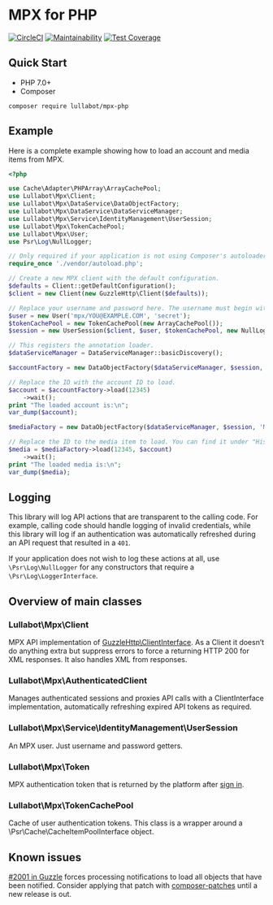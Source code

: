 # MPX for PHP

[![CircleCI](https://circleci.com/gh/Lullabot/mpx-php.svg?style=svg)](https://circleci.com/gh/Lullabot/mpx-php) [![Maintainability](https://api.codeclimate.com/v1/badges/cc44177e7a46c0d99d88/maintainability)](https://codeclimate.com/github/Lullabot/mpx-php/maintainability) [![Test Coverage](https://api.codeclimate.com/v1/badges/cc44177e7a46c0d99d88/test_coverage)](https://codeclimate.com/github/Lullabot/mpx-php/test_coverage)

## Quick Start

* PHP 7.0+
* Composer

`composer require lullabot/mpx-php`

## Example

Here is a complete example showing how to load an account and media items from
MPX.

```php
<?php

use Cache\Adapter\PHPArray\ArrayCachePool;
use Lullabot\Mpx\Client;
use Lullabot\Mpx\DataService\DataObjectFactory;
use Lullabot\Mpx\DataService\DataServiceManager;
use Lullabot\Mpx\Service\IdentityManagement\UserSession;
use Lullabot\Mpx\TokenCachePool;
use Lullabot\Mpx\User;
use Psr\Log\NullLogger;

// Only required if your application is not using Composer's autoloader already.
require_once './vendor/autoload.php';

// Create a new MPX client with the default configuration.
$defaults = Client::getDefaultConfiguration();
$client = new Client(new GuzzleHttp\Client($defaults));

// Replace your username and password here. The username must begin with `mpx/`.
$user = new User('mpx/YOU@EXAMPLE.COM', 'secret');
$tokenCachePool = new TokenCachePool(new ArrayCachePool());
$session = new UserSession($client, $user, $tokenCachePool, new NullLogger());

// This registers the annotation loader.
$dataServiceManager = DataServiceManager::basicDiscovery();

$accountFactory = new DataObjectFactory($dataServiceManager, $session, 'Access Data Service', '/data/Account');

// Replace the ID with the account ID to load.
$account = $accountFactory->load(12345)
    ->wait();
print "The loaded account is:\n";
var_dump($account);

$mediaFactory = new DataObjectFactory($dataServiceManager, $session, 'Media Data Service', '/data/Media');

// Replace the ID to the media item to load. You can find it under "History -> ID" in the MPX console.
$media = $mediaFactory->load(12345, $account)
    ->wait();
print "The loaded media is:\n";
var_dump($media);
```

## Logging

This library will log API actions that are transparent to the calling code. For
example, calling code should handle logging of invalid credentials, while this
library will log if an authentication was automatically refreshed during an
API request that resulted in a `401`.

If your application does not wish to log these actions at all, use
`\Psr\Log\NullLogger` for any constructors that require a
`\Psr\Log\LoggerInterface`.

## Overview of main classes

### Lullabot\Mpx\Client
MPX API implementation of [GuzzleHttp\ClientInterface](https://github.com/guzzle/guzzle/blob/master/src/ClientInterface.php).
As a Client it doesn’t do anything extra but suppress errors to force a returning HTTP 200 for XML responses.
It also handles XML from responses.

### Lullabot\Mpx\AuthenticatedClient
Manages authenticated sessions and proxies API calls with a ClientInterface implementation, automatically refreshing expired API tokens as required.

### Lullabot\Mpx\Service\IdentityManagement\UserSession
An MPX user. Just username and password getters.

### Lullabot\Mpx\Token
MPX authentication token that is returned by the platform after [sign in](https://docs.theplatform.com/help/wsf-signin-method).

### Lullabot\Mpx\TokenCachePool
Cache of user authentication tokens. This class is a wrapper around a \Psr\Cache\CacheItemPoolInterface object.

## Known issues

[#2001 in Guzzle](https://github.com/guzzle/guzzle/pull/2001) forces processing
notifications to load all objects that have been notified. Consider applying
that patch with
[composer-patches](https://github.com/cweagans/composer-patches) until a new
release is out.
